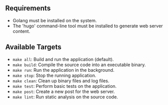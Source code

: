 ## Requirements

- Golang must be installed on the system.
- The 'hugo' command-line tool must be installed to generate web server content.

## Available Targets

- `make all`: Build and run the application (default).
- `make build`: Compile the source code into an executable binary.
- `make run`: Run the application in the background.
- `make stop`: Stop the running application.
- `make clean`: Clean up binary files and log files.
- `make test`: Perform basic tests on the application.
- `make post`: Create a new post for the web server.
- `make lint`: Run static analysis on the source code.
